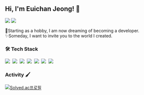 ## Hi, I'm Euichan Jeong! 👋

<!--
**Eucha09/Eucha09** is a ✨ _special_ ✨ repository because its `README.md` (this file) appears on your GitHub profile.

Here are some ideas to get you started:

- 🔭 I’m currently working on ...
- 🌱 I’m currently learning ...
- 👯 I’m looking to collaborate on ...
- 🤔 I’m looking for help with ...
- 💬 Ask me about ...
- 📫 How to reach me: ...
- 😄 Pronouns: ...
- ⚡ Fun fact: ...
-->

<a href="https://eucha09.github.io/"><img src="https://img.shields.io/badge/Blog-CC0000?style=flat-square&logo=Jekyll&logoColor=white&link=내링크"/></a>
<img src="https://img.shields.io/badge/euchan5791@naver.com-EA4335?style=flat-square&logo=Gmail&logoColor=white"/>   

🌱Starting as a hobby, I am now dreaming of becoming a developer.   
✨Someday, I want to invite you to the world I created.

### 🛠 Tech Stack

<img src="https://img.shields.io/badge/C-A8B9CC?style=flat-square&logo=C&logoColor=white"/>&nbsp; 
<img src="https://img.shields.io/badge/C%2B%2B-00599C?style=flat-square&logo=C%2B%2B&logoColor=white"/>&nbsp;
<img src="https://img.shields.io/badge/C%23-239120?style=flat-square&logo=CSharp&logoColor=white"/>&nbsp;
<img src="https://img.shields.io/badge/Unity-100000?style=flat-square&logo=unity&logoColor=white"/>&nbsp;
<img src="https://img.shields.io/badge/HTML5-E34F26?style=flat-square&logo=HTML5&logoColor=white"/>&nbsp;
<img src="https://img.shields.io/badge/CSS3-1572B6?style=flat-square&logo=CSS3&logoColor=white"/>&nbsp;
<img src="https://img.shields.io/badge/GitHub-181717?style=flat-square&logo=github&logoColor=white"/>&nbsp;

### Activity 🖌
[![Solved.ac프로필](http://mazassumnida.wtf/api/v2/generate_badge?boj=define_chan)](https://solved.ac/define_chan)

